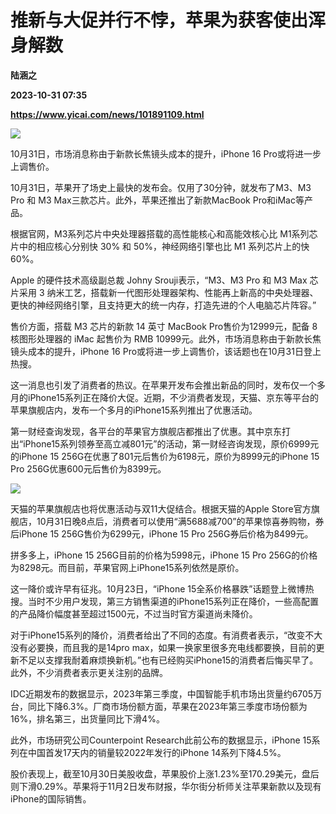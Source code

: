 # 推新与大促并行不悖，苹果为获客使出浑身解数
**陆涵之**

**2023-10-31 07:35**

**https://www.yicai.com/news/101891109.html**

![](http://imgcdn.yicai.com/uppics/images/iOS/yicai/20231031133414828-8899.jpg)

10月31日，市场消息称由于新款长焦镜头成本的提升，iPhone 16 Pro或将进一步上调售价。

10月31日，苹果开了场史上最快的发布会。仅用了30分钟，就发布了M3、M3 Pro 和 M3 Max三款芯片。此外，苹果还推出了新款MacBook Pro和iMac等产品。

根据官网，M3系列芯片中央处理器搭载的高性能核心和高能效核心比 M1系列芯片中的相应核心分别快 30% 和 50%，神经网络引擎也比 M1 系列芯片上的快60%。

Apple 的硬件技术高级副总裁 Johny Srouji表示，“M3、M3 Pro 和 M3 Max 芯片采用 3 纳米工艺，搭载新一代图形处理器架构、性能再上新高的中央处理器、更快的神经网络引擎，且支持更大的统一内存，打造先进的个人电脑芯片阵容。”

售价方面，搭载 M3 芯片的新款 14 英寸 MacBook Pro售价为12999元，配备 8 核图形处理器的 iMac 起售价为 RMB 10999元。此外，市场消息称由于新款长焦镜头成本的提升，iPhone 16 Pro或将进一步上调售价，该话题也在10月31日登上热搜。

这一消息也引发了消费者的热议。在苹果开发布会推出新品的同时，发布仅一个多月的iPhone15系列正在降价大促。近期，不少消费者发现，天猫、京东等平台的苹果旗舰店内，发布一个多月的iPhone15系列推出了优惠活动。

第一财经查询发现，各平台的苹果官方旗舰店都推出了优惠。其中京东打出“iPhone15系列领券至高立减801元”的活动，第一财经咨询发现，原价6999元的iPhone 15 256G在优惠了801元后售价为6198元，原价为8999元的iPhone 15 Pro 256G优惠600元后售价为8399元。

![](https://imgcdn.yicai.com/uppics/images/2023/10/3491f567c7957cbe08efbe15433259b6.jpg)

天猫的苹果旗舰店也将优惠活动与双11大促结合。根据天猫的Apple Store官方旗舰店，10月31日晚8点后，消费者可以使用“满5688减700”的苹果惊喜券购物，券后iPhone 15 256G售价为6299元，iPhone 15 Pro 256G券后价格为8499元。

拼多多上，iPhone 15 256G目前的价格为5998元，iPhone 15 Pro 256G的价格为8298元。而目前，苹果官网上iPhone15系列依然是原价。

这一降价或许早有征兆。10月23日，“iPhone 15全系价格暴跌”话题登上微博热搜。当时不少用户发现，第三方销售渠道的iPhone15系列正在降价，一些高配置的产品降价幅度甚至超过1500元，不过当时官方渠道尚未降价。

对于iPhone15系列的降价，消费者给出了不同的态度。有消费者表示，“改变不大没有必要换，而且我的是14pro max，如果一换家里很多充电线都要换，目前的更新不足以支撑我耐着麻烦换新机。”也有已经购买iPhone15的消费者后悔买早了。此外，不少消费者表示更关注别的品牌。

IDC近期发布的数据显示，2023年第三季度，中国智能手机市场出货量约6705万台，同比下降6.3%。厂商市场份额方面，苹果在2023年第三季度市场份额为16%，排名第三，出货量同比下滑4%。

此外，市场研究公司Counterpoint Research此前公布的数据显示，iPhone 15系列在中国首发17天内的销量较2022年发行的iPhone 14系列下降4.5%。

股价表现上，截至10月30日美股收盘，苹果股价上涨1.23%至170.29美元，盘后则下滑0.29%。苹果将于11月2日发布财报，华尔街分析师关注苹果新款以及现有iPhone的国际销售。